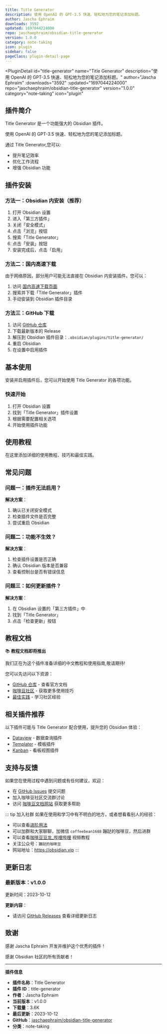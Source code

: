 ```yaml
---
title: Title Generator
description: 使用 OpenAI 的 GPT-3.5 快速、轻松地为您的笔记添加标题。
author: Jascha Ephraim
downloads: 3592
updated: 1697044224000
repo: jaschaephraim/obsidian-title-generator
version: 1.0.0
category: note-taking
icon: plugin
sidebar: false
pageClass: plugin-detail-page
---
```


<PluginDetail
  id="title-generator"
  name="Title Generator"
  description="使用 OpenAI 的 GPT-3.5 快速、轻松地为您的笔记添加标题。"
  author="Jascha Ephraim"
  :downloads="3592"
  :updated="1697044224000"
  repo="jaschaephraim/obsidian-title-generator"
  version="1.0.0"
  category="note-taking"
  icon="plugin"
>

<!-- AUTO_GENERATED_START -->
## 插件简介

Title Generator 是一个功能强大的 Obsidian 插件。

使用 OpenAI 的 GPT-3.5 快速、轻松地为您的笔记添加标题。

通过 Title Generator,您可以:

- 提升笔记效率
- 优化工作流程
- 增强 Obsidian 功能

<!-- AUTO_GENERATED_END -->

<!-- AUTO_GENERATED_START -->
## 插件安装

### 方法一：Obsidian 内安装（推荐）

1. 打开 Obsidian 设置
2. 进入「第三方插件」
3. 关闭「安全模式」
4. 点击「浏览」按钮
5. 搜索「Title Generator」
6. 点击「安装」按钮
7. 安装完成后，点击「启用」

### 方法二：国内高速下载

由于网络原因，部分用户可能无法直接在 Obsidian 内安装插件。您可以：

1. 访问 [国内高速下载页面](/zh/documentation/obsidian-plugins-download.html)
2. 搜索并下载「Title Generator」插件
3. 手动安装到 Obsidian 插件目录

### 方法三：GitHub 下载

1. 访问 [GitHub 仓库](https://github.com/jaschaephraim/obsidian-title-generator)
2. 下载最新版本的 Release
3. 解压到 Obsidian 插件目录：`.obsidian/plugins/title-generator/`
4. 重启 Obsidian
5. 在设置中启用插件

## 基本使用

安装并启用插件后，您可以开始使用 Title Generator 的各项功能。

### 快速开始

1. 打开 Obsidian 设置
2. 找到「Title Generator」插件设置
3. 根据需要配置相关选项
4. 开始使用插件功能

<!-- AUTO_GENERATED_END -->

<!-- CUSTOM_CONTENT_START:tutorial -->
## 使用教程

在这里添加详细的使用教程、技巧和最佳实践。

<!-- CUSTOM_CONTENT_END:tutorial -->

<!-- SHARED_CONTENT_START -->
## 常见问题

### 问题一：插件无法启用？

**解决方案**：
1. 确认已关闭安全模式
2. 检查插件文件是否完整
3. 尝试重启 Obsidian

### 问题二：功能不生效？

**解决方案**：
1. 检查插件设置是否正确
2. 确认 Obsidian 版本是否兼容
3. 查看控制台是否有错误信息

### 问题三：如何更新插件？

**解决方案**：
1. 在 Obsidian 设置的「第三方插件」中
2. 找到「Title Generator」
3. 点击「检查更新」按钮

## 教程文档

📚 **教程文档即将推出**

我们正在为这个插件准备详细的中文教程和使用指南,敬请期待!

您可以先访问以下资源：
- [GitHub 仓库](https://github.com/jaschaephraim/obsidian-title-generator) - 查看官方文档
- [咖啡豆社区](/zh/bases/) - 获取更多使用技巧
- [最佳实践](/zh/best-practices/) - 学习社区经验

## 相关插件推荐

以下插件可能与 Title Generator 配合使用，提升您的 Obsidian 体验：

- [Dataview](/zh/plugins/dataview.html) - 数据查询插件
- [Templater](/zh/plugins/templater-obsidian.html) - 模板插件
- [Kanban](/zh/plugins/obsidian-kanban.html) - 看板视图插件

## 支持与反馈

如果您在使用过程中遇到问题或有任何建议，欢迎：

- 在 [GitHub Issues](https://github.com/jaschaephraim/obsidian-title-generator/issues) 提交问题
- 加入咖啡豆社区交流群讨论
- 访问 [咖啡豆文档网站](https://obsidian.vip) 获取更多帮助

::: tip 加入社群
如果在使用和学习中有不明白的地方，或者想看看别人的经验：
- 可以查看[进阶用法](/zh/advanced)
- 可以加群和大家聊聊，加微信 `coffeebean1688` 蹦跶的咖啡豆，然后进群
- 可以查看[咖啡豆豆龙_哔哩哔哩](https://space.bilibili.com/618777356) 视频教程
- 关注公众号：`蹦跶的咖啡豆`
- 网站地址：https://obsidian.vip
:::
<!-- SHARED_CONTENT_END -->

<!-- AUTO_GENERATED_START -->
## 更新日志

### 最新版本：v1.0.0

更新时间：2023-10-12

**更新内容**：
- 请访问 [GitHub Releases](https://github.com/jaschaephraim/obsidian-title-generator/releases) 查看详细更新日志

## 致谢

感谢 Jascha Ephraim 开发并维护这个优秀的插件！

感谢 Obsidian 社区的所有贡献者！

---

**插件信息**
- **插件名称**：Title Generator
- **插件 ID**：title-generator
- **作者**：Jascha Ephraim
- **当前版本**：v1.0.0
- **下载量**：3.6K
- **最后更新**：2023-10-12
- **GitHub**：[jaschaephraim/obsidian-title-generator](https://github.com/jaschaephraim/obsidian-title-generator)
- **分类**：note-taking
<!-- AUTO_GENERATED_END -->

</PluginDetail>

